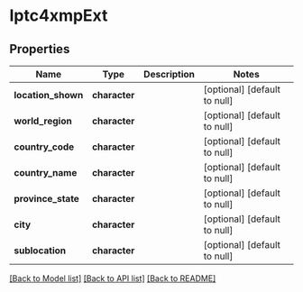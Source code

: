 # Iptc4xmpExt

## Properties
Name | Type | Description | Notes
------------ | ------------- | ------------- | -------------
**location_shown** | **character** |  | [optional] [default to null]
**world_region** | **character** |  | [optional] [default to null]
**country_code** | **character** |  | [optional] [default to null]
**country_name** | **character** |  | [optional] [default to null]
**province_state** | **character** |  | [optional] [default to null]
**city** | **character** |  | [optional] [default to null]
**sublocation** | **character** |  | [optional] [default to null]

[[Back to Model list]](../README.md#documentation-for-models) [[Back to API list]](../README.md#documentation-for-api-endpoints) [[Back to README]](../README.md)


